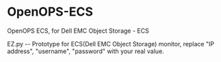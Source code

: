 # OpenOPS-ECS
OpenOPS ECS, for Dell EMC Object Storage - ECS

EZ.py -- Prototype for ECS(Dell EMC Object Storage) monitor, replace "IP address", "username", "password" with your real value.

